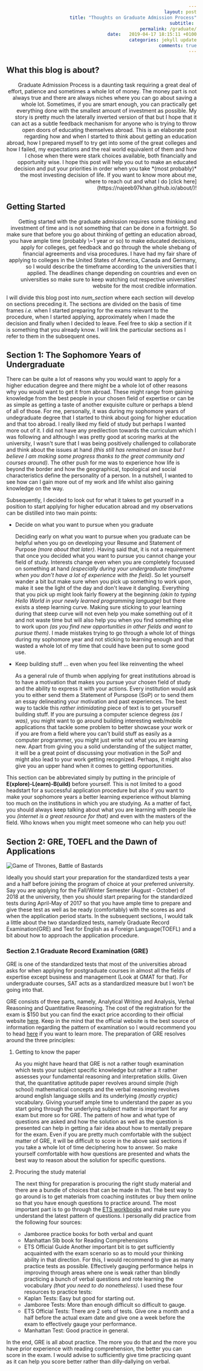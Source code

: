 ```yaml
---
layout: post
title: "Thoughts on Graduate Admission Process"
subtitle: 
permalink: /graduate/
date:   2019-04-17 18:15:11 +0100
categories: jekyll update
comments: true
---
```

<style type="text/css">

  div{
    text-align: right;
  }

</style>
## What this blog is about?
<div>
  Graduate Admission Process is a daunting task requiring a great deal of effort, patience and sometimes a whole lot of money. The money part is not always true and there are always niches where you can go about saving a whole lot. Sometimes, if you are smart enough, you can practically get everything done with the smallest amount of investment as possible. My story is pretty much the laterally inverted version of that but I hope that it can act as a subtle feedback mechanism for anyone who is trying to throw open doors of educating themselves abroad. This is an elaborate post regarding how and when I started to think about getting an education abroad, how I prepared myself to try get into some of the great colleges and how I failed, my expectations and the real world equivalent of them and how I chose when there were stark choices available, both financially and opportunity wise. I hope this post will help you out to make an educated decision and put your priorities in order when you take *(most probably)* the most investing decision of life. If you want to know more about me, where to reach out and what I do [click here](https://najeeb97khan.github.io/about/)!
</div>

## Getting Started
<div>
  Getting started with the graduate admission requires some thinking and investment of time and is not something that can be done in a fortnight. So make sure that before you go about thinking of getting an education abroad, you have ample time (probably \~1 year or so) to make educated decisions, apply for colleges, get feedback and go through the whole shebang of financial agreements and visa procedures. I have had my fair share of applying to colleges in the United States of America, Canada and Germany, so I would describe the timeframe according to the universities that I applied. The deadlines change depending on countries and even on universities so make sure to keep watching out respective universities' website for the most credible information.
</div>

I will divide this blog post into *num_section* where each section will develop on sections preceding it. The sections are divided on the basis of time frames *i.e.* when I started preparing for the exams relevant to the procedure, when I started applying, approximately when I made the decision and finally when I decided to leave. Feel free to skip a section if it is something that you already know. I will link the particular sections as I refer to them in the subsequent ones.

## Section 1: The Sophomore Years of Undergraduate

There can be quite a lot of reasons why you would want to apply for a higher education degree and there might be a whole lot of other reasons why you would want to get it from abroad. These might range from gaining knowledge from the best people in your chosen field of expertise or can be as simple as getting a taste of another exquisite culture or perhaps a blend of all of those. For me, personally, it was during my sophomore years of undegraduate degree that I started to think about going for higher education and that too abroad. I really liked my field of study but perhaps I wanted more out of it. I did not have any predilection towards the curriculum which I was following and although I was pretty good at scoring marks at the university, I wasn't sure that I was being positively challenged to collaborate and think about the issues at hand *(this still has remained an issue but I believe I am making some progress thanks to the great community and courses around)*. The other push for me was to experience how life is beyond the border and how the geographical, topological and social characteristics define the personality of a person. In a nutshell, I wanted to see how can I gain more out of my work and life whilst also gaining knowledge on the way.

Subsequently, I decided to look out for what it takes to get yourself in a position to start applying for higher education abroad and my observations can be distilled into two main points:

* Decide on what you want to pursue when you graduate

  Deciding early on what you want to pursue when you graduate can be helpful when you go on developing your Resume and Statement of Purpose *(more about that later)*. Having said that, it is not a requirement that once you decided what you want to pursue you cannot change your field of study. Interests change even when you are completely focussed on something at hand *(especially during your undergraduate timeframe when you don't have a lot of experience with the field)*. So let yourself wander a bit but make sure when you pick up something to work upon, make it see the light of the day and don't leave it dangling. Everything that you pick up might look fairly flowery at the beginning *(akin to typing Hello World in your newly learned programming language)* but there exists a steep learning curve. Making sure sticking to your learning during that steep curve will not even help you make something out of it and not waste time but will also help you when you find something else to work upon *(as you find new opportunities in other fields and want to pursue them)*. I made mistakes trying to go through a whole lot of things during my sophomore year and not sticking to learning enough and that wasted a whole lot of my time that could have been put to some good use.

* Keep building stuff ... even when you feel like reinventing the wheel

  As a general rule of thumb when applying for great institutions abroad is to have a motivation that makes you pursue your chosen field of study and the ability to express it with your actions. Every institution would ask you to either send them a Statement of Purspose (SoP) or to send them an essay delineating your motivation and past experiences. The best way to tackle this *rather intimidating* piece of text is to get yourself building stuff. If you are pursuing a computer science degress *(as I was)*, you might want to go around building interesting web/mobile applications that tackle some problem to better showcase your work or if you are from a field where you can't build stuff as easily as a computer programmer, you might just write out what you are learning new. Apart from giving you a solid understanding of the subject matter, it will be a great point of discussing your motivation in the SoP and might also lead to your work getting recognized. Perhaps, it might also give you an upper hand when it comes to getting opportunities.

This section can be abbreviated simply by putting in the principle of **E(xplore)-L(earn)-B(uild)** before yourself. This is not limited to a good headstart for a successful application procedure but also if you want to make your sophomore years a better learning experience without blaming too much on the institutions in which you are studying. As a matter of fact, you should always keep talking about what you are learning with people like you *(internet is a great resource for that)* and even with the masters of the field. Who knows when you might meet someone who can help you out!

## Section 2: GRE, TOEFL and the Dawn of Applications

![Game of Thrones, Battle of Bastards](https://media.giphy.com/media/3og0IHyZMxZNkNOWT6/giphy.gif)

Ideally you should start your preparation for the standardized tests a year and a half before joining the program of choice at your preferred university. Say you are applying for the Fall/Winter Semester (August - October) of 2018 at the university, then you should start preparing for the standardized tests during April-May of 2017 so that you have ample time to prepare and give these test as well as be ready (comfortably) with the scores as and when the application period starts. In the subsequent sections, I would talk a little about the two standardized tests, namely Graduate Record Examination(GRE) and Test for English as a Foreign Language(TOEFL) and a bit about how to approach the application procedure.

### Section 2.1 Graduate Record Examination (GRE)

GRE is one of the standardized tests that most of the universities abroad asks for when applying for postgraduate courses in almost all the fields of expertise except business and management (Look at GMAT for that). For undergraduate courses, SAT acts as a standardized measure but I won't be going into that. 

GRE consists of three parts, namely, Analytical Writing and Analysis, Verbal Reasoning and Quantitative Reasoning. The cost of the registration for the exam is $150 but you can find the exact price according to their official website [here](https://www.ets.org/gre). Keep in the mind that the official website is the best source of information regarding the pattern of examination so I would recommend you to head [here](https://www.ets.org/gre/revised_general/about/content/) if you want to learn more. The preparation of GRE resolves around the three principles:

1. Getting to know the paper

   As you might have heard that GRE is not a rather tough examination which tests your subject specific knowledge but rather a it rather assesses your fundamental reasoning and interpretation skills. Given that, the quantitative aptitude paper revolves around simple (high school) mathematical concepts and the verbal reasoning revolves around english language skills and its underlying *(mostly cryptic)* vocabulary. Giving yourself ample time to understand the paper as you start going through the underlying subject matter is important for any exam but more so for GRE. The pattern of how and what type of questions are asked and how the solution as well as the question is presented can help in getting a fair idea about how to mentally prepare for the exam. Even if you are pretty much comfortable with the subject matter of GRE, it will be difficult to score in the above said sections if you take a whole lot of time deciphering how to answer. So make yourself comfortable with how questions are presented and whats the best way to reason about the solution for specific questions.

 2. Procuring the study material

    The next thing for preparation is procuring the right study material and there are a bundle of choices that can be made in that. The best way to go around is to get materials from coaching institutes or buy them online so that you have enough questions to practice around. The most important part is to go through the [ETS workbooks](https://www.ets.org/gre/revised_general/prepare/?WT.ac=gre_prepare_170731) and make sure you understand the latest pattern of questions. I personally did practice from the following four sources:
    * Jamboree practice books for both verbal and quant
    * Manhattan 5lb book for Reading Comprehensions
    * ETS Official Guide
    Another important bit is to get sufficiently acquainted with the exam scenario so as to mould your thinking ability in that direction. For this, I would recommend to give as many practice tests as possible. Effectively gauging performance helps in improving through areas where one is weak rather than blindly practicing a bunch of verbal questions and rote learning the vocabulary *(that you need to do nonetheless)*. I used these four resources to practice tests:
    * Kaplan Tests: Easy but good for starting out.
    * Jamboree Tests: More than enough difficult so difficult to gauge.
    * ETS Official Tests: There are 2 sets of tests. Give one a month and a half before the actual exam date and give one a week before the exam to effectively gauge your performance.
    * Manhattan Test: Good practice in general.

In the end, GRE is all about practice. The more you do that and the more you have prior experience with reading comprehension, the better you can score in the exam. I would advise to sufficiently give time practicing quant as it can help you score better rather than dilly-dallying on verbal.